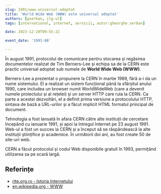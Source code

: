 ```yaml
---
slug: 1991/www-universal-adoptat
title: 'World Wide Web (WWW) este universal adoptat'
authors: [gserban, ilg-ul]
tags: [international, internet, servicii, autor:gheorghe.serban]

date: 2023-12-20T09:55:22

event_date: '1991-08'

---
```


În august 1991, protocolul de comunicare pentru stocarea și regăsirea
documentelor realizat de Tim Berners-Lee și echipa sa de la CERN este
practic universal adoptat sub numele de **World Wide Web (WWW)**.

<!-- truncate -->

Berners-Lee a prezentat o propunere la CERN în martie 1989, fără a-i da
un nume sistemului.
El a realizat un sistem funcțional până la sfârșitul anului 1990,
care includea un browser numit WorldWideWeb (care a devenit numele
proiectului și al rețelei) și un server HTTP care rula la CERN.
Ca parte a acestei dezvoltări, el a definit prima versiune a
protocolului HTTP, sintaxa de bază a URL-urilor și a făcut
implicit HTML formatul principal de document.

Tehnologia a fost lansată în afara CERN către alte instituții
de cercetare începând cu ianuarie 1991, și apoi la întregul
Internet pe 23 august 1991. Web-ul a fost un succes la CERN
și a început să se răspândească la alte instituții științifice
și academice. În următorii doi ani, au fost create 50 de site-uri web.

CERN a făcut protocolul și codul Web disponibile gratuit în 1993,
permițând utilizarea sa pe scară largă.

## Referințe

- [rite.org.ro - Istoria Internetului](https://rite.org.ro/istoria-internetului/)
- [en.wikipedia.org - WWW](https://en.wikipedia.org/wiki/World_Wide_Web)
